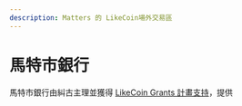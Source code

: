 ```yaml
---
description: Matters 的 LikeCoin場外交易區
---
```


# 馬特市銀行

馬特市銀行由糾古主理並獲得 [LikeCoin Grants 計畫支持](https://www.notion.so/04-Liker-social-Microblog-b266e07da4704d84983f4ef5d0b3f469)，提供

